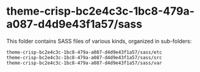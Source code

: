 # theme-crisp-bc2e4c3c-1bc8-479a-a087-d4d9e43f1a57/sass

This folder contains SASS files of various kinds, organized in sub-folders:

    theme-crisp-bc2e4c3c-1bc8-479a-a087-d4d9e43f1a57/sass/etc
    theme-crisp-bc2e4c3c-1bc8-479a-a087-d4d9e43f1a57/sass/src
    theme-crisp-bc2e4c3c-1bc8-479a-a087-d4d9e43f1a57/sass/var
